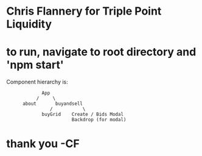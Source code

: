 # Chris Flannery for Triple Point Liquidity

# to run, navigate to root directory and 'npm start'

Component hierarchy is:


                 App
               /     \
          about       buyandsell
                    /           \
                 buyGrid    Create / Bids Modal
                            Backdrop (for modal)


# thank you -CF